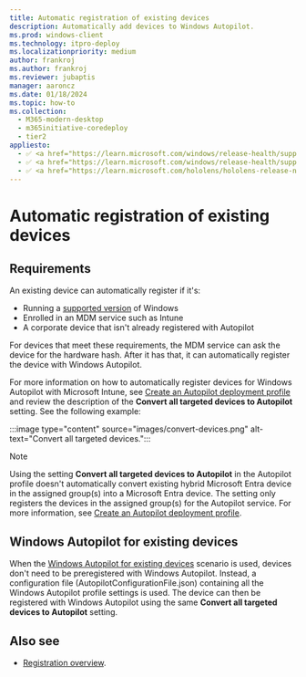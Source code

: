 ```yaml
---
title: Automatic registration of existing devices
description: Automatically add devices to Windows Autopilot.
ms.prod: windows-client
ms.technology: itpro-deploy
ms.localizationpriority: medium
author: frankroj
ms.author: frankroj
ms.reviewer: jubaptis
manager: aaroncz
ms.date: 01/18/2024
ms.topic: how-to
ms.collection: 
  - M365-modern-desktop
  - m365initiative-coredeploy
  - tier2
appliesto:
  - ✅ <a href="https://learn.microsoft.com/windows/release-health/supported-versions-windows-client" target="_blank">Windows 11</a>
  - ✅ <a href="https://learn.microsoft.com/windows/release-health/supported-versions-windows-client" target="_blank">Windows 10</a>
  - ✅ <a href="https://learn.microsoft.com/hololens/hololens-release-notes" target="_blank">Windows Holographic</a>  
---
```


# Automatic registration of existing devices

## Requirements

An existing device can automatically register if it's:

- Running a [supported version](/windows/release-information/) of Windows
- Enrolled in an MDM service such as Intune
- A corporate device that isn't already registered with Autopilot

For devices that meet these requirements, the MDM service can ask the device for the hardware hash. After it has that, it can automatically register the device with Windows Autopilot.

For more information on how to automatically register devices for Windows Autopilot with Microsoft Intune, see [Create an Autopilot deployment profile](profiles.md#create-an-autopilot-deployment-profile) and review the description of the **Convert all targeted devices to Autopilot** setting. See the following example:

:::image type="content" source="images/convert-devices.png" alt-text="Convert all targeted devices.":::

> [!NOTE]
>
> Using the setting **Convert all targeted devices to Autopilot** in the Autopilot profile doesn't automatically convert existing hybrid Microsoft Entra device in the assigned group(s) into a Microsoft Entra device. The setting only registers the devices in the assigned group(s) for the Autopilot service. For more information, see [Create an Autopilot deployment profile](profiles.md#create-an-autopilot-deployment-profile).

## Windows Autopilot for existing devices

When the [Windows Autopilot for existing devices](existing-devices.md) scenario is used, devices don't need to be preregistered with Windows Autopilot. Instead, a configuration file (AutopilotConfigurationFile.json) containing all the Windows Autopilot profile settings is used. The device can then be registered with Windows Autopilot using the same **Convert all targeted devices to Autopilot** setting.

## Also see

- [Registration overview](registration-overview.md).
